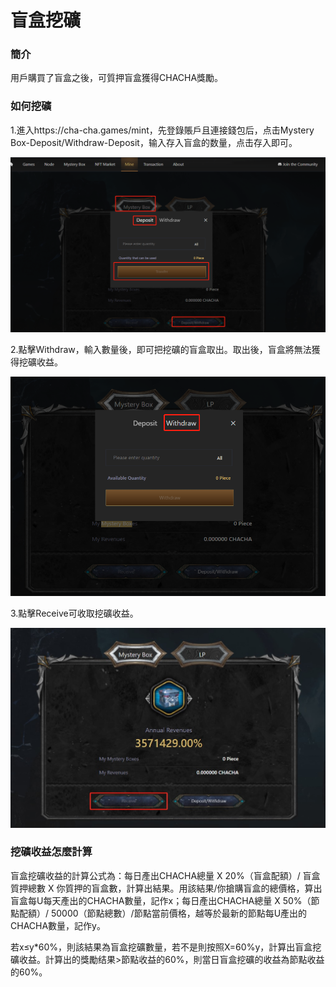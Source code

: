 # 盲盒挖礦

### 簡介

用戶購買了盲盒之後，可質押盲盒獲得CHACHA獎勵。

### 如何挖礦

1.進入https://cha-cha.games/mint，先登錄賬戶且連接錢包后，点击Mystery Box-Deposit/Withdraw-Deposit，输入存入盲盒的数量，点击存入即可。

![](../.gitbook/assets/mh1.png)

2.點擊Withdraw，輸入數量後，即可把挖礦的盲盒取出。取出後，盲盒將無法獲得挖礦收益。

![](../.gitbook/assets/mh2.png)

3.點擊Receive可收取挖礦收益。

![](../.gitbook/assets/mh3.png)

### 挖礦收益怎麼計算

盲盒挖礦收益的計算公式為：每日產出CHACHA總量 X 20%（盲盒配額）/ 盲盒質押總數 X 你質押的盲盒數，計算出結果。用該結果/你搶購盲盒的總價格，算出盲盒每U每天產出的CHACHA數量，記作x；每日產出CHACHA總量 X 50%（節點配額）/ 50000（節點總數）/節點當前價格，越等於最新的節點每U產出的CHACHA數量，記作y。

若x≤y\*60%，則該結果為盲盒挖礦數量，若不是則按照X=60%y，計算出盲盒挖礦收益。計算出的獎勵结果>節點收益的60%，則當日盲盒挖礦的收益為節點收益的60%。



